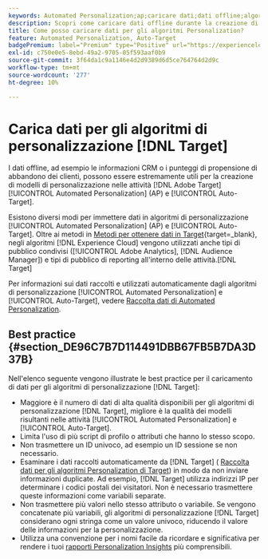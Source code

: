 ```yaml
---
keywords: Automated Personalization;ap;caricare dati;dati offline;algoritmo di personalizzazione;targeting automatico;targeting automatico;best practice
description: Scopri come caricare dati offline durante la creazione di modelli di personalizzazione in  [!DNL Adobe Target] [!UICONTROL Automated Personalization] (AP) e [!UICONTROL Auto-Target] attività.
title: Come posso caricare dati per gli algoritmi Personalization?
feature: Automated Personalization, Auto-Target
badgePremium: label="Premium" type="Positive" url="https://experienceleague.adobe.com/docs/target/using/introduction/intro.html?lang=it#premium newtab=true" tooltip="Scopri cosa è incluso in Target Premium."
exl-id: c750e0e5-8ebd-49a2-9705-05f593aaf0b9
source-git-commit: 3f64da1c9a1146e4d2d9389d6d5ce764764d2d9c
workflow-type: tm+mt
source-wordcount: '277'
ht-degree: 10%

---
```


# Carica dati per gli algoritmi di personalizzazione [!DNL Target]

I dati offline, ad esempio le informazioni CRM o i punteggi di propensione di abbandono dei clienti, possono essere estremamente utili per la creazione di modelli di personalizzazione nelle attività [!DNL Adobe Target] [!UICONTROL Automated Personalization] (AP) e [!UICONTROL Auto-Target].

Esistono diversi modi per immettere dati in algoritmi di personalizzazione [!UICONTROL Automated Personalization] (AP) e [!UICONTROL Auto-Target]. Oltre ai metodi in [Metodi per ottenere dati in Target](https://experienceleague.adobe.com/docs/target-dev/developer/implementation/methods/methods-to-get-data-into-target.html?lang=it){target=_blank}, negli algoritmi [!DNL Experience Cloud] vengono utilizzati anche tipi di pubblico condivisi ([!UICONTROL Adobe Analytics], [!DNL Audience Manager]) e tipi di pubblico di reporting all&#39;interno delle attività.[!DNL Target]

Per informazioni sui dati raccolti e utilizzati automaticamente dagli algoritmi di personalizzazione [!UICONTROL Automated Personalization] e [!UICONTROL Auto-Target], vedere [Raccolta dati di Automated Personalization](/help/main/c-activities/t-automated-personalization/ap-data.md).

## Best practice {#section_DE96C7B7D114491DBB67FB5B7DA3D37B}

Nell&#39;elenco seguente vengono illustrate le best practice per il caricamento di dati per gli algoritmi di personalizzazione [!DNL Target]:

* Maggiore è il numero di dati di alta qualità disponibili per gli algoritmi di personalizzazione [!DNL Target], migliore è la qualità dei modelli risultanti nelle attività [!UICONTROL Automated Personalization] e [!UICONTROL Auto-Target].
* Limita l&#39;uso di più script di profilo o attributi che hanno lo stesso scopo.
* Non trasmettere un ID univoco, ad esempio un ID sessione se non necessario.
* Esaminare i dati raccolti automaticamente da [!DNL Target] ( [Raccolta dati per gli algoritmi Personalization di Target](/help/main/c-activities/t-automated-personalization/ap-data.md)) in modo da non inviare informazioni duplicate. Ad esempio, [!DNL Target] utilizza indirizzi IP per determinare i codici postali dei visitatori. Non è necessario trasmettere queste informazioni come variabili separate.
* Non trasmettere più valori nello stesso attributo o variabile. Se vengono concatenate più variabili, gli algoritmi di personalizzazione [!DNL Target] considerano ogni stringa come un valore univoco, riducendo il valore delle informazioni per la personalizzazione.
* Utilizza una convenzione per i nomi facile da ricordare e significativa per rendere i tuoi [rapporti Personalization Insights](/help/main/c-reports/c-personalization-insights-reports/personalization-insights-reports.md#concept_A897070E1EDC403EB84CFB7A6ECAD767) più comprensibili.
